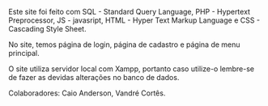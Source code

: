 Este site foi feito com SQL - Standard Query Language, PHP - Hypertext Preprocessor, JS - javasript, HTML - Hyper Text Markup Language e CSS - Cascading Style Sheet.

No site, temos página de login, página de cadastro e página de menu principal.

O site  utiliza servidor local com Xampp, portanto caso utilize-o lembre-se de fazer as devidas alterações no banco de dados.

Colaboradores: Caio Anderson, Vandré Cortês.
